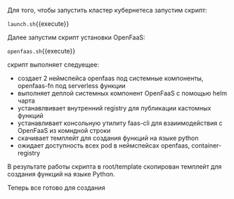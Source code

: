 Для того, чтобы запустить кластер кубернетеса запустим скрипт: 

`launch.sh`{{execute}}

Далее запустим скрипт установки OpenFaaS:

`openfaas.sh`{{execute}}

скрипт выполняет следуещее:
- создает 2 неймспейса openfaas под системные компоненты, openfaas-fn под serverless функции
- выполняет деплой системных компонент OpenFaaS с помощью helm чарта 
- устанавлвивает внутренний registry для публикации кастомных функций
- устанавливает консольную утилиту faas-cli для взаиимодействия с OpenFaaS из комндной строки
- скачивает темплейт для создания функций на языке python
- ожидает доступность всех pod в неймспейсах openfaas, container-registry

В результате работы скрипта в root/template скопирован темплейт для создания функций на языке Python.

Теперь все готово для создания 